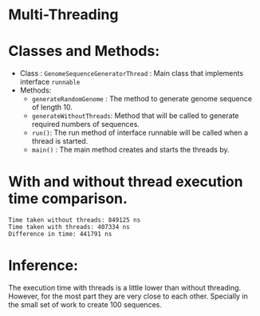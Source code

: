 # Multi-Threading
# Classes and Methods:

* Class : ``GenomeSequenceGeneratorThread`` : Main class that implements interface `runnable`
* Methods:
  * `generateRandomGenome` : The method to generate genome sequence of length 10.
  * `generateWithoutThreads`: Method that will be called to generate required numbers of sequences.
  * `run()`: The run method of interface runnable will be called when a thread is started.
  * `main()` : The main method creates and starts the threads by.


# With and without thread execution time comparison.

```
Time taken without threads: 849125 ns
Time taken with threads: 407334 ns
Difference in time: 441791 ns
```

# Inference:
The execution time with threads is a little lower than without threading. However, for the most part they are very close to each other.
Specially in the small set of work to create 100 sequences.
